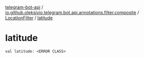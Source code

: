 [telegram-bot-api](../../index.md) / [io.github.oleksivio.telegram.bot.api.annotations.filter.composite](../index.md) / [LocationFilter](index.md) / [latitude](./latitude.md)

# latitude

`val latitude: <ERROR CLASS>`